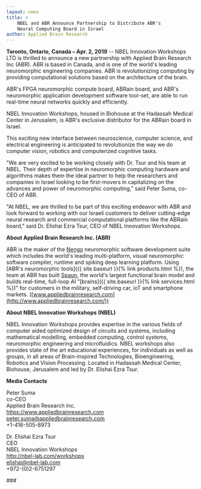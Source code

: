 ```yaml
---
layout: news
title: >
    NBEL and ABR Announce Partnership to Distribute ABR's
    Neural Computing Board in Israel
author: Applied Brain Research
---
```


**Toronto, Ontario, Canada – Apr. 2, 2019** --
NBEL Innovation Workshops LTD is thrilled to announce
a new partnership with Applied Brain Research Inc (ABR).
ABR is based in Canada, and is one of the
world's leading neuromorphic engineering companies. ABR is
revolutionizing computing by providing computational solutions based
on the architecture of the brain.

ABR's FPGA neuromorphic compute board, ABRain board, and
ABR's neuromorphic application development software tool-set,
are able to run real-time neural networks quickly and efficiently.

NBEL Innovation Workshops, housed in Biohouse at the
Hadassah Medical Center in Jerusalem, is ABR's exclusive distributor
for the ABRain board in Israel.

This exciting new interface between neuroscience, computer science,
and electrical engineering is anticipated to revolutionize
the way we do computer vision, robotics and computerized cognitive tasks.

"We are very excited to be working closely with Dr. Tsur and his
team at NBEL. Their depth of expertise in neuromorphic computing
hardware and algorithms makes them the ideal partner to help
the researchers and companies in Israel looking to be first-movers
in capitalizing on the advances and power of neuromorphic computing,"
said Peter Suma, co-CEO of ABR.

"At NBEL, we are thrilled to be part of this exciting endeavor
with ABR and look forward to working with our Israeli customers
to deliver cutting-edge neural research and commercial
computational platforms like the ABRain board," said
Dr. Elishai Ezra Tsur, CEO of NBEL Innovation Workshops.

**About Applied Brain Research Inc. (ABR)**

ABR is the maker of the [Nengo](http://nengo.ai/)
neuromorphic software development suite
which includes the world's leading multi-platform,
visual neuromorphic software compiler, runtime
and spiking deep learning platform.
Using [ABR's neuromorphic tools]({{ site.baseurl }}{% link products.html %}),
the team at ABR has built
[Spaun](https://xchoo.github.io/spaun2.0/),
the world's largest functional brain model
and builds real-time, full-loop AI
"[brains]({{ site.baseurl }}{% link services.html %})"
for customers in the military, self-driving car,
ioT and smartphone markets.
([www.appliedbrainresearch.com](http://www.appliedbrainresearch.com/))

**About NBEL Innovation Workshops (NBEL)**

NBEL Innovation Workshops provides expertise
in the various fields of computer aided optimized
design of circuits and systems, including mathematical modelling,
embedded computing, control systems, neuromorphic engineering
and microfluidics. NBEL workshops also provides state of the art
educational experiences, for individuals as well as groups,
in all areas of Brain-inspired Technologies, Bioengineering,
Robotics and Vision Processing.
Located in Hadassah Medical Center, Biohouse, Jerusalem
and led by Dr. Elishai Ezra Tsur.

**Media Contacts**

Peter Suma<br>
co-CEO<br>
Applied Brain Research Inc.<br>
https://www.appliedbrainresearch.com<br>
peter.suma@appliedbrainresearch.com<br>
+1-416-505-8973

Dr. Elishai Ezra Tsur<br>
CEO<br>
NBEL Innovation Workshops<br>
http://nbel-lab.com/workshops<br>
elishai@nbel-lab.com<br>
+972-(0)2-6751297

\#\#\#

